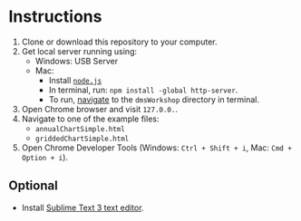 # Instructions 

1. Clone or download this repository to your computer.
2. Get local server running using:
    * Windows: USB Server
    * Mac: 
        * Install [`node.js`](https://nodejs.org/dist/v6.11.3/node-v6.11.3.pkg)
        * In terminal, run: `npm install -global http-server`.
        * To run, [navigate](https://whatbox.ca/wiki/Bash_Shell_Commands) to the `dmsWorkshop` directory in terminal.
3. Open Chrome browser and visit `127.0.0.`.
4. Navigate to one of the example files:
    * `annualChartSimple.html`
    * `griddedChartSimple.html`
5. Open Chrome Developer Tools (Windows: `Ctrl + Shift + i`, Mac: `Cmd + Option + i`).


## Optional

* Install [Sublime Text 3 text editor](https://www.sublimetext.com/3).

